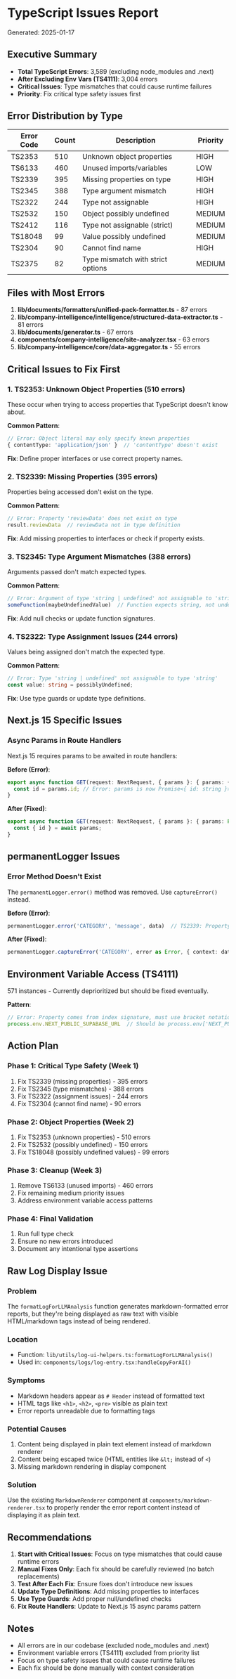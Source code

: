 # TypeScript Issues Report
Generated: 2025-01-17

## Executive Summary
- **Total TypeScript Errors**: 3,589 (excluding node_modules and .next)
- **After Excluding Env Vars (TS4111)**: 3,004 errors
- **Critical Issues**: Type mismatches that could cause runtime failures
- **Priority**: Fix critical type safety issues first

## Error Distribution by Type

| Error Code | Count | Description | Priority |
|------------|-------|-------------|----------|
| TS2353 | 510 | Unknown object properties | HIGH |
| TS6133 | 460 | Unused imports/variables | LOW |
| TS2339 | 395 | Missing properties on type | HIGH |
| TS2345 | 388 | Type argument mismatch | HIGH |
| TS2322 | 244 | Type not assignable | HIGH |
| TS2532 | 150 | Object possibly undefined | MEDIUM |
| TS2412 | 116 | Type not assignable (strict) | MEDIUM |
| TS18048 | 99 | Value possibly undefined | MEDIUM |
| TS2304 | 90 | Cannot find name | HIGH |
| TS2375 | 82 | Type mismatch with strict options | MEDIUM |

## Files with Most Errors

1. **lib/documents/formatters/unified-pack-formatter.ts** - 87 errors
2. **lib/company-intelligence/intelligence/structured-data-extractor.ts** - 81 errors
3. **lib/documents/generator.ts** - 67 errors
4. **components/company-intelligence/site-analyzer.tsx** - 63 errors
5. **lib/company-intelligence/core/data-aggregator.ts** - 55 errors

## Critical Issues to Fix First

### 1. TS2353: Unknown Object Properties (510 errors)
These occur when trying to access properties that TypeScript doesn't know about.

**Common Pattern**:
```typescript
// Error: Object literal may only specify known properties
{ contentType: 'application/json' }  // 'contentType' doesn't exist
```

**Fix**: Define proper interfaces or use correct property names.

### 2. TS2339: Missing Properties (395 errors)
Properties being accessed don't exist on the type.

**Common Pattern**:
```typescript
// Error: Property 'reviewData' does not exist on type
result.reviewData  // reviewData not in type definition
```

**Fix**: Add missing properties to interfaces or check if property exists.

### 3. TS2345: Type Argument Mismatches (388 errors)
Arguments passed don't match expected types.

**Common Pattern**:
```typescript
// Error: Argument of type 'string | undefined' not assignable to 'string'
someFunction(maybeUndefinedValue)  // Function expects string, not undefined
```

**Fix**: Add null checks or update function signatures.

### 4. TS2322: Type Assignment Issues (244 errors)
Values being assigned don't match the expected type.

**Common Pattern**:
```typescript
// Error: Type 'string | undefined' not assignable to type 'string'
const value: string = possiblyUndefined;
```

**Fix**: Use type guards or update type definitions.

## Next.js 15 Specific Issues

### Async Params in Route Handlers
Next.js 15 requires params to be awaited in route handlers:

**Before (Error)**:
```typescript
export async function GET(request: NextRequest, { params }: { params: { id: string } }) {
  const id = params.id; // Error: params is now Promise<{ id: string }>
}
```

**After (Fixed)**:
```typescript
export async function GET(request: NextRequest, { params }: { params: Promise<{ id: string }> }) {
  const { id } = await params;
}
```

## permanentLogger Issues

### Error Method Doesn't Exist
The `permanentLogger.error()` method was removed. Use `captureError()` instead.

**Before (Error)**:
```typescript
permanentLogger.error('CATEGORY', 'message', data)  // TS2339: Property 'error' does not exist
```

**After (Fixed)**:
```typescript
permanentLogger.captureError('CATEGORY', error as Error, { context: data })
```

## Environment Variable Access (TS4111)
571 instances - Currently deprioritized but should be fixed eventually.

**Pattern**:
```typescript
// Error: Property comes from index signature, must use bracket notation
process.env.NEXT_PUBLIC_SUPABASE_URL  // Should be process.env['NEXT_PUBLIC_SUPABASE_URL']
```

## Action Plan

### Phase 1: Critical Type Safety (Week 1)
1. Fix TS2339 (missing properties) - 395 errors
2. Fix TS2345 (type mismatches) - 388 errors
3. Fix TS2322 (assignment issues) - 244 errors
4. Fix TS2304 (cannot find name) - 90 errors

### Phase 2: Object Properties (Week 2)
1. Fix TS2353 (unknown properties) - 510 errors
2. Fix TS2532 (possibly undefined) - 150 errors
3. Fix TS18048 (possibly undefined values) - 99 errors

### Phase 3: Cleanup (Week 3)
1. Remove TS6133 (unused imports) - 460 errors
2. Fix remaining medium priority issues
3. Address environment variable access patterns

### Phase 4: Final Validation
1. Run full type check
2. Ensure no new errors introduced
3. Document any intentional type assertions

## Raw Log Display Issue

### Problem
The `formatLogForLLMAnalysis` function generates markdown-formatted error reports, but they're being displayed as raw text with visible HTML/markdown tags instead of being rendered.

### Location
- Function: `lib/utils/log-ui-helpers.ts:formatLogForLLMAnalysis()`
- Used in: `components/logs/log-entry.tsx:handleCopyForAI()`

### Symptoms
- Markdown headers appear as `# Header` instead of formatted text
- HTML tags like `<h1>`, `<h2>`, `<pre>` visible as plain text
- Error reports unreadable due to formatting tags

### Potential Causes
1. Content being displayed in plain text element instead of markdown renderer
2. Content being escaped twice (HTML entities like `&lt;` instead of `<`)
3. Missing markdown rendering in display component

### Solution
Use the existing `MarkdownRenderer` component at `components/markdown-renderer.tsx` to properly render the error report content instead of displaying it as plain text.

## Recommendations

1. **Start with Critical Issues**: Focus on type mismatches that could cause runtime errors
2. **Manual Fixes Only**: Each fix should be carefully reviewed (no batch replacements)
3. **Test After Each Fix**: Ensure fixes don't introduce new issues
4. **Update Type Definitions**: Add missing properties to interfaces
5. **Use Type Guards**: Add proper null/undefined checks
6. **Fix Route Handlers**: Update to Next.js 15 async params pattern

## Notes

- All errors are in our codebase (excluded node_modules and .next)
- Environment variable errors (TS4111) excluded from priority list
- Focus on type safety issues that could cause runtime failures
- Each fix should be done manually with context consideration